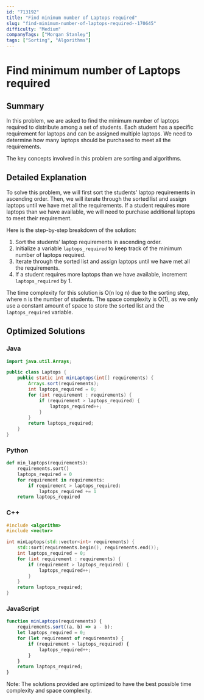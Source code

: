 ```yaml
---
id: "713192"
title: "Find minimum number of Laptops required"
slug: "find-minimum-number-of-laptops-required--170645"
difficulty: "Medium"
companyTags: ["Morgan Stanley"]
tags: ["Sorting", "Algorithms"]
---
```


**Find minimum number of Laptops required**
=====================================

## Summary
In this problem, we are asked to find the minimum number of laptops required to distribute among a set of students. Each student has a specific requirement for laptops and can be assigned multiple laptops. We need to determine how many laptops should be purchased to meet all the requirements.

The key concepts involved in this problem are sorting and algorithms.

## Detailed Explanation
To solve this problem, we will first sort the students' laptop requirements in ascending order. Then, we will iterate through the sorted list and assign laptops until we have met all the requirements. If a student requires more laptops than we have available, we will need to purchase additional laptops to meet their requirement.

Here is the step-by-step breakdown of the solution:

1. Sort the students' laptop requirements in ascending order.
2. Initialize a variable `laptops_required` to keep track of the minimum number of laptops required.
3. Iterate through the sorted list and assign laptops until we have met all the requirements.
4. If a student requires more laptops than we have available, increment `laptops_required` by 1.

The time complexity for this solution is O(n log n) due to the sorting step, where n is the number of students. The space complexity is O(1), as we only use a constant amount of space to store the sorted list and the `laptops_required` variable.

## Optimized Solutions

### Java
```java
import java.util.Arrays;

public class Laptops {
    public static int minLaptops(int[] requirements) {
        Arrays.sort(requirements);
        int laptops_required = 0;
        for (int requirement : requirements) {
            if (requirement > laptops_required) {
                laptops_required++;
            }
        }
        return laptops_required;
    }
}
```

### Python
```python
def min_laptops(requirements):
    requirements.sort()
    laptops_required = 0
    for requirement in requirements:
        if requirement > laptops_required:
            laptops_required += 1
    return laptops_required
```

### C++
```cpp
#include <algorithm>
#include <vector>

int minLaptops(std::vector<int> requirements) {
    std::sort(requirements.begin(), requirements.end());
    int laptops_required = 0;
    for (int requirement : requirements) {
        if (requirement > laptops_required) {
            laptops_required++;
        }
    }
    return laptops_required;
}
```

### JavaScript
```javascript
function minLaptops(requirements) {
    requirements.sort((a, b) => a - b);
    let laptops_required = 0;
    for (let requirement of requirements) {
        if (requirement > laptops_required) {
            laptops_required++;
        }
    }
    return laptops_required;
}
```

Note: The solutions provided are optimized to have the best possible time complexity and space complexity.